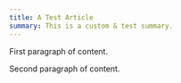 ```yaml
---
title: A Test Article
summary: This is a custom & test summary.
---
```


First paragraph of content.

Second paragraph of content.
